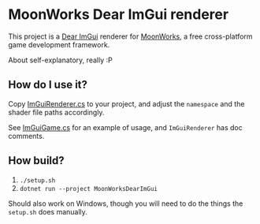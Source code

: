 # MoonWorks Dear ImGui renderer

This project is a [Dear ImGui](https://github.com/ocornut/imgui) renderer for [MoonWorks](https://gitea.moonside.games/MoonsideGames/MoonWorks), a free cross-platform game development framework.

About self-explanatory, really :P

## How do I use it?

Copy [ImGuiRenderer.cs](MoonWorksDearImGui/ImGuiRenderer.cs) to your project, and adjust the `namespace` and the shader file paths accordingly.

See [ImGuiGame.cs](MoonWorksDearImGui/ImGuiGame.cs) for an example of usage, and `ImGuiRenderer` has doc comments.

## How build?

1. `./setup.sh`
2. `dotnet run --project MoonWorksDearImGui`

Should also work on Windows, though you will need to do the things the `setup.sh` does manually.
